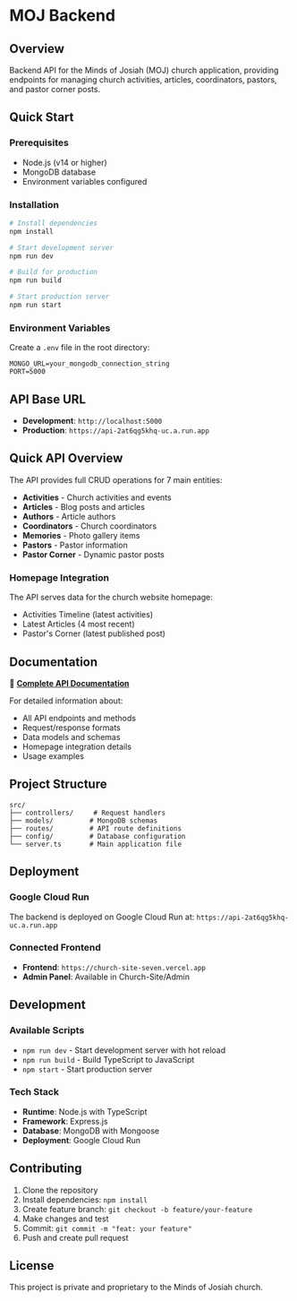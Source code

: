 # MOJ Backend

## Overview
Backend API for the Minds of Josiah (MOJ) church application, providing endpoints for managing church activities, articles, coordinators, pastors, and pastor corner posts.

## Quick Start

### Prerequisites
- Node.js (v14 or higher)
- MongoDB database
- Environment variables configured

### Installation
```bash
# Install dependencies
npm install

# Start development server
npm run dev

# Build for production
npm run build

# Start production server
npm run start
```

### Environment Variables
Create a `.env` file in the root directory:
```env
MONGO_URL=your_mongodb_connection_string
PORT=5000
```

## API Base URL
- **Development**: `http://localhost:5000`
- **Production**: `https://api-2at6qg5khq-uc.a.run.app`

## Quick API Overview

The API provides full CRUD operations for 7 main entities:

- **Activities** - Church activities and events
- **Articles** - Blog posts and articles  
- **Authors** - Article authors
- **Coordinators** - Church coordinators
- **Memories** - Photo gallery items
- **Pastors** - Pastor information
- **Pastor Corner** - Dynamic pastor posts

### Homepage Integration
The API serves data for the church website homepage:
- Activities Timeline (latest activities)
- Latest Articles (4 most recent)
- Pastor's Corner (latest published post)

## Documentation

📖 **[Complete API Documentation](./API_DOCUMENTATION.md)**

For detailed information about:
- All API endpoints and methods
- Request/response formats
- Data models and schemas
- Homepage integration details
- Usage examples

## Project Structure
```
src/
├── controllers/     # Request handlers
├── models/         # MongoDB schemas
├── routes/         # API route definitions
├── config/         # Database configuration
└── server.ts       # Main application file
```

## Deployment

### Google Cloud Run
The backend is deployed on Google Cloud Run at:
`https://api-2at6qg5khq-uc.a.run.app`

### Connected Frontend
- **Frontend**: `https://church-site-seven.vercel.app`
- **Admin Panel**: Available in Church-Site/Admin

## Development

### Available Scripts
- `npm run dev` - Start development server with hot reload
- `npm run build` - Build TypeScript to JavaScript  
- `npm start` - Start production server

### Tech Stack
- **Runtime**: Node.js with TypeScript
- **Framework**: Express.js
- **Database**: MongoDB with Mongoose
- **Deployment**: Google Cloud Run

## Contributing

1. Clone the repository
2. Install dependencies: `npm install`
3. Create feature branch: `git checkout -b feature/your-feature`
4. Make changes and test
5. Commit: `git commit -m "feat: your feature"`
6. Push and create pull request

## License

This project is private and proprietary to the Minds of Josiah church.
